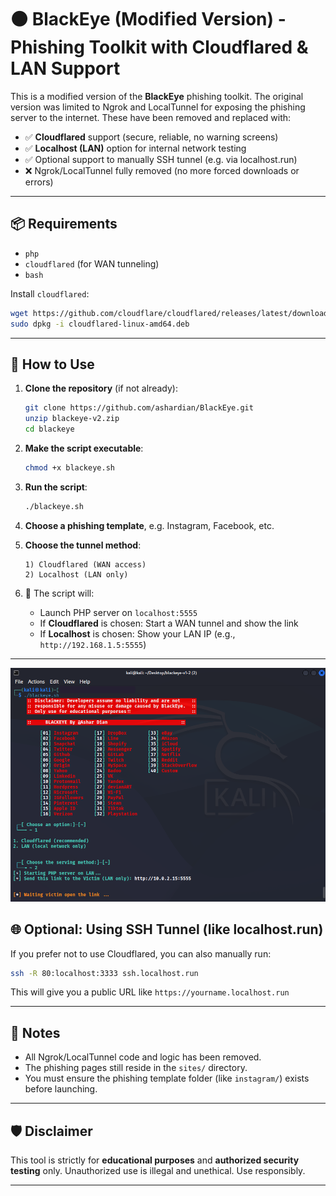 
# ⚫ BlackEye (Modified Version) - Phishing Toolkit with Cloudflared & LAN Support

This is a modified version of the **BlackEye** phishing toolkit. The original version was limited to Ngrok and LocalTunnel for exposing the phishing server to the internet. These have been removed and replaced with:

- ✅ **Cloudflared** support (secure, reliable, no warning screens)
- ✅ **Localhost (LAN)** option for internal network testing
- ✅ Optional support to manually SSH tunnel (e.g. via localhost.run)
- ❌ Ngrok/LocalTunnel fully removed (no more forced downloads or errors)

---

## 📦 Requirements

- `php`
- `cloudflared` (for WAN tunneling)
- `bash`

Install `cloudflared`:

```bash
wget https://github.com/cloudflare/cloudflared/releases/latest/download/cloudflared-linux-amd64.deb
sudo dpkg -i cloudflared-linux-amd64.deb
```

---

## 🚀 How to Use

1. **Clone the repository** (if not already):
   ```bash
   git clone https://github.com/ashardian/BlackEye.git
   unzip blackeye-v2.zip
   cd blackeye
   ```

2. **Make the script executable**:
   ```bash
   chmod +x blackeye.sh
   ```

3. **Run the script**:
   ```bash
   ./blackeye.sh
   ```

4. **Choose a phishing template**, e.g. Instagram, Facebook, etc.

5. **Choose the tunnel method**:
   ```
   1) Cloudflared (WAN access)
   2) Localhost (LAN only)
   ```

6. 🔗 The script will:
   - Launch PHP server on `localhost:5555`
   - If **Cloudflared** is chosen: Start a WAN tunnel and show the link
   - If **Localhost** is chosen: Show your LAN IP (e.g., `http://192.168.1.5:5555`)

---



![alt text](https://github.com/ashardian/BlackEye/blob/main/img/1.png)

## 🌐 Optional: Using SSH Tunnel (like localhost.run)

If you prefer not to use Cloudflared, you can also manually run:

```bash
ssh -R 80:localhost:3333 ssh.localhost.run
```

This will give you a public URL like `https://yourname.localhost.run`

---

## 🧠 Notes

- All Ngrok/LocalTunnel code and logic has been removed.
- The phishing pages still reside in the `sites/` directory.
- You must ensure the phishing template folder (like `instagram/`) exists before launching.

---

## 🛡️ Disclaimer

This tool is strictly for **educational purposes** and **authorized security testing** only. Unauthorized use is illegal and unethical. Use responsibly.

---
